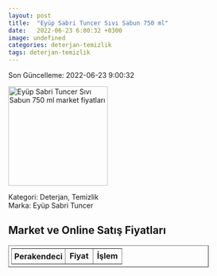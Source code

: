 ```yaml
---
layout: post
title:  "Eyüp Sabri Tuncer Sıvı Sabun 750 ml"
date:   2022-06-23 6:00:32 +0300
image: undefined
categories: deterjan-temizlik
tags: deterjan-temizlik
---
```


Son Güncelleme: 2022-06-23 9:00:32

<img src="undefined" width="200" alt="Eyüp Sabri Tuncer Sıvı Sabun 750 ml market fiyatları" />

Kategori: Deterjan, Temizlik
<br />
Marka: Eyüp Sabri Tuncer

<h2>Market ve Online Satış Fiyatları</h2>

<table border="1" style="padding: 5px;width:80%;">
  <tr>
    <td style="padding: 5px;"><strong>Perakendeci</strong></td>
    <td><strong>Fiyat</strong></td>
    <td><strong>İşlem</strong></td>
  </tr>
  
</table>
